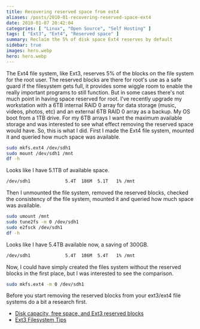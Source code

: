 ```yaml
---
title: Recovering reserved space from ext4
aliases: /posts/2010-01-recovering-reserved-space-ext4
date: 2010-01-07 20:42:04
categories: [ "Linux", "Open Source", "Self Hosting" ]
tags: [ "Ext3", "Ext4", "Reserved space" ]
summary: Reclaim the 5% of disk space Ext4 reserves by default
sidebar: true
images: hero.webp
hero: hero.webp
---
```


The Ext4 file system, like Ext3, reserves 5% of the blocks on the file system
for the root user. The reserved blocks are there for root's use as a safe
guard if the filesystem gets full, it provides some wiggle room to enable the
really important programs to still function. But in some cases there's not
much point in having space reserved for root. I've recently upgrade my
workstation with a 6TB internal RAID 0 array for data storage (music, videos,
photos, etc) and an external 6TB RAID 0 array as a backup. My OS boot from a
1TB drive. For my 6TB arrays I want the maximum available storage and was
interested to see what effect removing the reserved space would have. So, this
is what I did. First I made the Ext4 file system, mounted it and queried how
much space was available.

```bash
sudo mkfs.ext4 /dev/sdh1
sudo mount /dev/sdh1 /mnt
df -h
```

Looks like I have 5.1TB of available space.

```bash
/dev/sdh1             5.4T  186M  5.1T   1% /mnt
```

Then I unmounted the file system, removed the reserved blocks, checked the
consistency of the file system, mounted it and queried how much space was
available.

```bash
sudo umount /mnt
sudo tune2fs -m 0 /dev/sdh1
sudo e2fsck /dev/sdh1
df -h
```

Looks like I have 5.4TB available now, a saving of 300GB.

```bash
/dev/sdh1             5.4T  186M  5.4T   1% /mnt
```

Now, I could have simply created the files system without the reserved blocks
in the first place, but I was interested to see the comparison.

```bash
sudo mkfs.ext4 -m 0 /dev/sdh1
```

Before you start removing the reserved blocks from your ext3/ext4 file systems
do a bit a research first.

  * [Disk capacity, free space, and Ext3 reserved blocks](http://ubuntuforums.org/showthread.php?t=215177)
  * [Ext3 Filesystem Tips](http://wiki.archlinux.org/index.php/Ext3_Filesystem_Tips)
